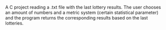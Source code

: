 A C project reading a .txt file with the last lottery results. The user chooses an amount of numbers and a metric system (certain statistical parameter) and the program returns the corresponding results based on the last lotteries.
